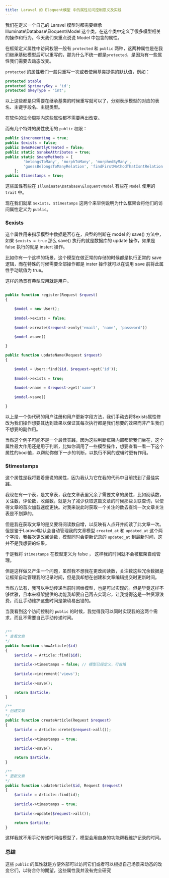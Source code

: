 ```yaml
---
title: Laravel 的 Eloquent模型 中的属性访问控制意义及实践
---
```


我们在定义一个自己的 Laravel 模型时都需要继承 Illuminate\Database\Eloquent\Model 这个类，在这个类中定义了很多模型相关的操作和行为。今天我们来重点说说 Model 中包含的属性。

在框架定义属性中访问权限一般有 `protected` 和 `public` 两种，这两种属性是在我们继承基础模型后可以重写的，那为什么不统一都是`protected`，是因为有一些属性我们需要去动态改变。

`protected` 的属性我们一般只重写一次或者使用基类提供的默认值，例如：

```PHP
protected $table
protected $primaryKey = 'id';
protected $keyType = 'int';
```

以上这些都是只需要在继承基类的时候重写就可以了，分别表示模型的对应的表名、主键字段名、主键类型。

在软件的生命周期内这些属性都不需要再出改变。

而有几个特殊的属性使用的 `public` 权限：

```PHP
public $incrementing = true;
public $exists = false;
public $wasRecentlyCreated = false;
public static $snakeAttributes = true;
public static $manyMethods = [
        'belongsToMany', 'morphToMany', 'morphedByMany',
        'guessBelongsToManyRelation', 'findFirstMethodThatIsntRelation',
    ];
public $timestamps = true;
```

这些属性有些在 `Illuminate\Database\Eloquent\Model` 有些在 `Model` 使用的 `trait` 中。

现在我们就拿 `$exists`、`$timestamps` 这两个来举例说明为什么框架会将他们的访问属性定义为 `public`。

### $exists

这个属性用来指示模型中数据是否存在，典型的判断在 model 的 save() 方法中，如果 `$exists = true` 那么 save() 执行的就是数据库的 update 操作，如果是 false 执行的就是 instert 操作。

比如你有一个这样的场景，这个模型在做正常的存储的时候都是执行正常的 save 逻辑，而在特殊的时候需要全部操作都是 inster 操作就可以在调用 save 前将此属性手动赋值为 true。

这样的场景有典型应用就是用户。

```PHP

public function register(Request $rquest)
{

    $model = new User();
    
    $model->exists = false;
    
    $model->create($request->only('email', 'name', 'password'))
    
    $model->save()

}

public function updateName(Request $rquest)
{

    $model = User::find($id, $request->get('id'));
    
    $model->exists = true;
    
    $model->name = $request->get('name')
    
    $model->save()

}

``` 

以上是一个伪代码的用户注册和用户更新字段方法，我们手动去将$exists属性修改为我们操作想要其达到效果以保证其每次执行都是我们想要的效果而非产生我们不想要的副作用。

当然这个例子可能不是一个最佳实践，因为这些判断框架内部都帮我们坐在，这个属性最大作用还是用于判断，比如你调用了一些模型操作，想要查看一看一下这个属性的bool值，以帮助你做下一步的判断，以执行不同的逻辑时更有作用。

### $timestamps

这个属性是我将要着重说的属性，因为我认为它在我的代码中目前找到了最佳实践。

我现在有一个表，是文章表，我在文章表里冗余了需要文章的属性，比如阅读数，关注数，评论数，收藏数，就是为了减少获取这篇文章的时候那些关联查询，以使得文章的首次加载速度更快。对我来说此时获取一个关注的数去查询一次文章关注表是不划算的。

但是我在获取文章的是又要将阅读数自增，以反映有人点开并阅读了此文章一次。但是鉴于Laravel默认会自动管理我的文章模型 `created_at` 和 `updated_at` 这个两个字段，我每次更改阅读数，模型同时会更新记录的 `updated_at` 到最新时间，这并不是我想要的结果。

于是我将 `$timestamps` 在模型定义为 false ， 这样我的时间就不会被框架自动管理。

但是这样做又产生一个问题，虽然我不想我在更改阅读数，关注数这些冗余数据是让框架自动管理我的记录时间，但是我却想在创建和文章编辑提交时更新时间。

当然方法有，我可以手动传递当前时间给模型，也是可以实现的。但是毕竟这样不够优雅，且本来框架提供的功能我却要自己再去实现它，让我觉得这是一种资源浪费，而且手动维护这些时间是繁琐易出错的。

当我看到这个访问控制的 `public` 的时候，我觉得我可以同时实现我的这两个需求，而且不需要自己手动传递时间。

```PHP

/**
* 查看文章
*/
public function showArticle($id)
{
    $article = Article::find($id);
    
    $article->timestamps = false; // 模型已经定义，可省略
    
    $article->increment('views');
    
    $article->save();

    return $article;
}

/**
* 创建文章
*/
public function createArticle(Request $request)
{
    $article = Article::crete($request->all());
    
    $article->timestamps = true;
    
    $article->save();

    return $article;
}

/**
* 更新文章
*/
public function updateArticle($id, Request $request)
{
    $article = Article::find(id);
    
    $article->timestamps = true;
    
    $article->update($request->all());

    return $article;
}
```

这样我就不用手动传递时间给模型了，模型会用自身的功能帮我维护记录的时间。

### 总结

这些 `public` 的属性就是方便外部可以访问它们或者可以根据自己场景来动态的改变它们，以符合你的期望，这些属性我并没有完全研究


